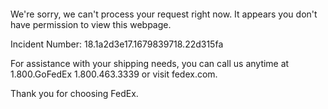  	


 	

We're sorry, we can't process your request right now. It appears you don't have permission to view this webpage.


Incident Number: 18.1a2d3e17.1679839718.22d315fa





For assistance with your shipping needs, you can call us anytime at 1.800.GoFedEx 1.800.463.3339 or visit fedex.com.




Thank you for choosing FedEx.